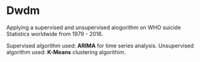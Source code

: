 # Dwdm
Applying a supervised and unsupervised alogorithm on WHO suicide Statistics worldwide from 1979 - 2016. 

Supervised algorithm used: **ARIMA** for time series analysis.
Unsupervised algorithm used: **K-Means** clustering algorithim.
